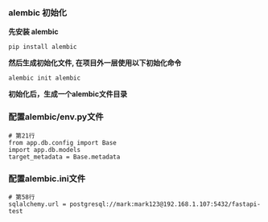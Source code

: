 ### alembic 初始化
**先安装 alembic**

`pip install alembic`

**然后生成初始化文件, 在项目外一层使用以下初始化命令**

`alembic init alembic`

**初始化后，生成一个alembic文件目录**

### 配置alembic/env.py文件
```
# 第21行
from app.db.config import Base  
import app.db.models
target_metadata = Base.metadata
```

### 配置alembic.ini文件
```
# 第58行
sqlalchemy.url = postgresql://mark:mark123@192.168.1.107:5432/fastapi-test
```